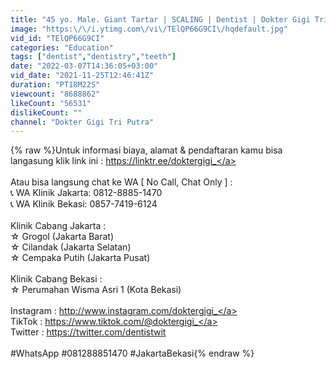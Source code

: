 ```yaml
---
title: "45 yo. Male. Giant Tartar | SCALING | Dentist | Dokter Gigi Tri Putra"
image: "https:\/\/i.ytimg.com\/vi\/TElQP66G9CI\/hqdefault.jpg"
vid_id: "TElQP66G9CI"
categories: "Education"
tags: ["dentist","dentistry","teeth"]
date: "2022-03-07T14:36:05+03:00"
vid_date: "2021-11-25T12:46:41Z"
duration: "PT18M22S"
viewcount: "8688862"
likeCount: "56531"
dislikeCount: ""
channel: "Dokter Gigi Tri Putra"
---
```

{% raw %}Untuk informasi biaya, alamat &amp; pendaftaran kamu bisa langasung klik link ini : <a rel="nofollow" target="blank" href="https://linktr.ee/doktergigi_">https://linktr.ee/doktergigi_</a><br /><br />Atau bisa langsung chat ke WA [ No Call, Chat Only ] :<br />📞 WA Klinik Jakarta: 0812-8885-1470<br />📞 WA Klinik Bekasi: 0857-7419-6124<br /><br />Klinik Cabang Jakarta :<br />☆ Grogol (Jakarta Barat)<br />☆ Cilandak (Jakarta Selatan)<br />☆ Cempaka Putih (Jakarta Pusat)<br /><br />Klinik Cabang Bekasi :<br />☆ Perumahan Wisma Asri 1 (Kota Bekasi)<br /><br />Instagram : <a rel="nofollow" target="blank" href="http://www.instagram.com/doktergigi_">http://www.instagram.com/doktergigi_</a><br />TikTok : <a rel="nofollow" target="blank" href="https://www.tiktok.com/@doktergigi_">https://www.tiktok.com/@doktergigi_</a><br />Twitter : <a rel="nofollow" target="blank" href="https://twitter.com/dentistwit">https://twitter.com/dentistwit</a><br /><br />#WhatsApp #081288851470 #JakartaBekasi{% endraw %}
